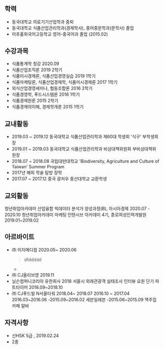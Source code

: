 #
## 학력
- 동국대학교 의료기기산업학과 중퇴
- 동국대학교 식품산업관리학과(경제학사), 중어중문학과(문학사) 졸업
- 미추홀외국어고등학교 영어-중국어과 졸업 (2015.02)

## 수강과목
- 식품통계학 청강 2020.09
- 식품산업조직론 2019 2학기
- 식품미시경제론, 식품산업경영실습 2019 1학기
- 식품마케팅론, 식품산업경제학, 식품미시경제론 2017 1학기
- 외식산업경영세미나, 협동조합론 2016 2학기
- 식품경영학, 푸드시스템론 2016 1학기
- 식품경제원론 2015 2학기
- 식품경제의이해, 경제학개론 2015 1학기


## 교내활동
- 2019.03 ~ 2019.12 동국대학교 식품산업관리학과 제60대 학생회 '식구' 부학생회장
- 2019.01 ~ 2019.03 동국대학교 식품산업관리학과 비상대책위원회 부비상대책위원장
- 2018.07 ~ 2018.08 국립대만대학교 'Biodiversity, Agriculture and Culture of Taiwan' Summer Program
- 2017년 해외 학술 탐방 장학
- 2017.07 ~ 2017.12 중국 광저우 중산대학교 교환학생

### 

## 교외활동
청년취업아카데미 산업융합 빅데이터 분석가 양성과정(B), 아시아경제 2020.07 - 2020.10
청년취업아카데미 마케팅 인텐시브 아카데미 4기, 종로여성인력개발원                      2019.01~2019.02



## 아르바이트
- ㈜ 이지메디컴 2020.05~ 2020.06
  > dfddddd
  * 
- ㈜ CJ올리브영 2019.11
- 닐슨컴퍼니코리아 유한회사 2018 서울시 외래관광객 실태조사 인터뷰 요원 단기 파트타이머 2018.09~2018.10
- ㈜ CJ푸드빌 N서울타워 
2018.04~ 2018.07
2016.10 ~ 2017.04
2016.03~2016.06
-2015.09~2016.02 세븐일레븐
-2015.06~2015.09 맥주집 카페 알바 


## 자격사항
- 신HSK 5급 , 2019.02.24
- 2종
